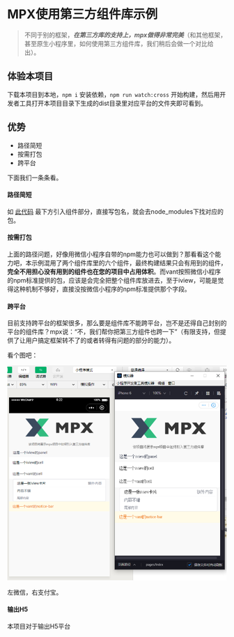 # MPX使用第三方组件库示例

> 不同于别的框架，***在第三方库的支持上，mpx做得非常完美***（和其他框架，甚至原生小程序里，如何使用第三方组件库，我们稍后会做一个对比给出）。

## 体验本项目

下载本项目到本地，`npm i` 安装依赖，`npm run watch:cross` 开始构建，然后用开发者工具打开本项目目录下生成的dist目录里对应平台的文件夹即可看到。

## 优势

- 路径简短
- 按需打包
- 跨平台

下面我们一条条看。

#### 路径简短

如 [此代码](./src/pages/index.mpx) 最下方引入组件部分，直接写包名，就会去node_modules下找对应的包。

#### 按需打包

上面的路径问题，好像用微信小程序自带的npm能力也可以做到？那看看这个能力吧，本示例混用了两个组件库里的六个组件，最终构建结果只会有用到的组件，**完全不用担心没有用到的组件也在您的项目中占用体积**。而vant按照微信小程序的npm标准提供的包，应该是会完全把整个组件库放进去，至于iview，可能是觉得这种机制不够好，直接没按微信小程序的npm标准提供那个字段。

#### 跨平台

目前支持跨平台的框架很多，那么要是组件库不能跨平台，岂不是还得自己封别的平台的组件库？mpx说：“不，我们帮你把第三方组件也跨一下”（有限支持，但提供了让用户搞定框架转不了的或者转得有问题的部分的能力）。

看个图吧：

![跨平台效果](./cross.png)

左微信，右支付宝。

#### 输出H5

本项目对于输出H5平台
